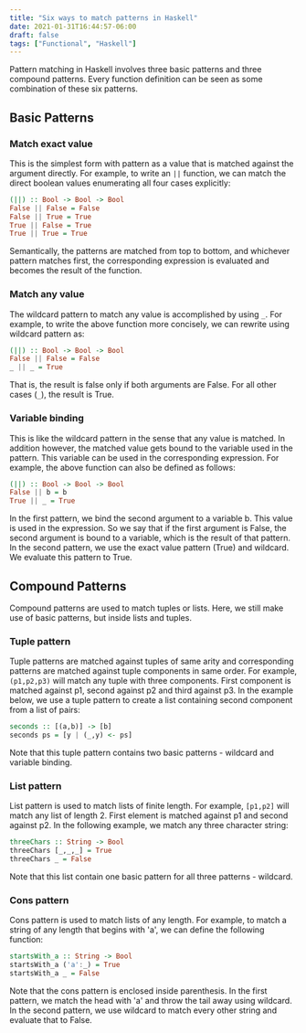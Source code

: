 ```yaml
---
title: "Six ways to match patterns in Haskell"
date: 2021-01-31T16:44:57-06:00
draft: false
tags: ["Functional", "Haskell"]
---
```

Pattern matching in Haskell involves three basic patterns and three compound patterns. Every function definition can be seen as some combination of these six patterns.

## Basic Patterns

### Match exact value
This is the simplest form with pattern as a value that is matched against the argument directly. For example, to write an `||` function, we can match the direct boolean values enumerating all four cases explicitly:

```haskell
(||) :: Bool -> Bool -> Bool
False || False = False
False || True = True
True || False = True
True || True = True
```

Semantically, the patterns are matched from top to bottom, and whichever pattern matches first, the corresponding expression is evaluated and becomes the result of the function.

### Match any value
The wildcard pattern to match any value is accomplished by using `_`. For example, to write the above function more concisely, we can rewrite using wildcard pattern as:

```haskell
(||) :: Bool -> Bool -> Bool
False || False = False
_ || _ = True
```
That is, the result is false only if both arguments are False. For all other cases (`_`), the result is True.

### Variable binding
This is like the wildcard pattern in the sense that any value is matched. In addition however, the matched value gets bound to the variable used in the pattern. This variable can be used in the corresponding expression. For example, the above function can also be defined as follows:

```haskell
(||) :: Bool -> Bool -> Bool
False || b = b
True || _ = True
```
In the first pattern, we bind the second argument to a variable b. This value is used in the expression. So we say that if the first argument is False, the second argument is bound to a variable, which is the result of that pattern. In the second pattern, we use the exact value pattern (True) and wildcard. We evaluate this pattern to True.

## Compound Patterns
Compound patterns are used to match tuples or lists. Here, we still make use of basic patterns, but inside lists and tuples.

### Tuple pattern
Tuple patterns are matched against tuples of same arity and corresponding patterns are matched against tuple components in same order. For example, `(p1,p2,p3)` will match any tuple with three components. First component is matched against p1, second against p2 and third against p3. In the example below, we use a tuple pattern to create a list containing second component from a list of pairs:

```haskell
seconds :: [(a,b)] -> [b]
seconds ps = [y | (_,y) <- ps]
```
Note that this tuple pattern contains two basic patterns - wildcard and variable binding.

### List pattern
List pattern is used to match lists of finite length. For example, `[p1,p2]` will match any list of length 2. First element is matched against p1 and second against p2. In the following example, we match any three character string:

```haskell
threeChars :: String -> Bool
threeChars [_,_,_] = True
threeChars _ = False
```
Note that this list contain one basic pattern for all three patterns - wildcard.

### Cons pattern
Cons pattern is used to match lists of any length. For example, to match a string of any length that begins with 'a', we can define the following function:

```haskell
startsWith_a :: String -> Bool
startsWith_a ('a':_) = True
startsWith_a _ = False
```
Note that the cons pattern is enclosed inside parenthesis. In the first pattern, we match the head with 'a' and throw the tail away using wildcard. In the second pattern, we use wildcard to match every other string and evaluate that to False.
